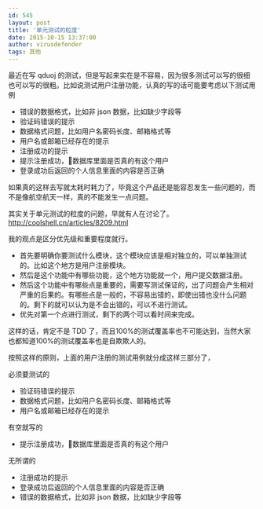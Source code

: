 ```yaml
---
id: 545
layout: post
title: '单元测试的粒度'
date: 2015-10-15 13:37:00
author: virusdefender
tags: 其他
---
```


最近在写 qduoj 的测试，但是写起来实在是不容易，因为很多测试可以写的很细也可以写的很粗。比如说测试用户注册功能，认真的写的话可能要考虑以下测试用例

 - 错误的数据格式，比如非 json 数据，比如缺少字段等
 - 验证码错误的提示
 - 数据格式问题，比如用户名密码长度、邮箱格式等
 - 用户名或邮箱已经存在的提示
 - 注册成功的提示
 - 提示注册成功，数据库里面是否真的有这个用户
 - 登录成功后返回的个人信息里面的内容是否正确

如果真的这样去写就太耗时耗力了，毕竟这个产品还是能容忍发生一些问题的，而不是像航空航天一样，真的不能发生一点问题。

其实关于单元测试的粒度的问题，早就有人在讨论了。 http://coolshell.cn/articles/8209.html 

我的观点是区分优先级和重要程度就行。

 - 首先要明确你要测试什么模块，这个模块应该是相对独立的，可以单独测试的。比如这个地方是用户注册模块。
 - 然后是这个功能中有哪些功能，这个地方功能就一个，用户提交数据注册。
 - 然后这个功能中有哪些点是重要的，需要写测试保证的，出了问题会产生相对严重的后果的。有哪些点是一般的，不容易出错的，即使出错也没什么问题的。剩下的就可以认为是不会出错的，可以不进行测试。
 - 优先对第一个点进行测试，剩下的两个可以看时间来完成。

这样的话，肯定不是 TDD 了，而且100%的测试覆盖率也不可能达到，当然大家也都知道100%的测试覆盖率也是自欺欺人的。

按照这样的原则，上面的用户注册的测试用例就分成这样三部分了，

必须要测试的

 - 验证码错误的提示
 - 数据格式问题，比如用户名密码长度、邮箱格式等
 - 用户名或邮箱已经存在的提示

有空就写的
 - 提示注册成功，数据库里面是否真的有这个用户

无所谓的
 - 注册成功的提示
 - 登录成功后返回的个人信息里面的内容是否正确
 - 错误的数据格式，比如非 json 数据，比如缺少字段等
